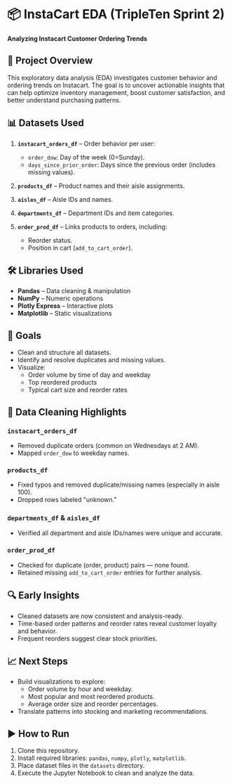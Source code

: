 # 📦 InstaCart EDA (TripleTen Sprint 2)
**Analyzing Instacart Customer Ordering Trends**

## 🧠 Project Overview
This exploratory data analysis (EDA) investigates customer behavior and ordering trends on Instacart. The goal is to uncover actionable insights that can help optimize inventory management, boost customer satisfaction, and better understand purchasing patterns.

## 📊 Datasets Used
1. **`instacart_orders_df`** – Order behavior per user:
   - `order_dow`: Day of the week (0=Sunday).
   - `days_since_prior_order`: Days since the previous order (includes missing values).

2. **`products_df`** – Product names and their aisle assignments.

3. **`aisles_df`** – Aisle IDs and names.

4. **`departments_df`** – Department IDs and item categories.

5. **`order_prod_df`** – Links products to orders, including:
   - Reorder status.
   - Position in cart (`add_to_cart_order`).

## 🛠 Libraries Used
- **Pandas** – Data cleaning & manipulation  
- **NumPy** – Numeric operations  
- **Plotly Express** – Interactive plots  
- **Matplotlib** – Static visualizations  

## 🎯 Goals
- Clean and structure all datasets.
- Identify and resolve duplicates and missing values.
- Visualize:
  - Order volume by time of day and weekday
  - Top reordered products
  - Typical cart size and reorder rates

## 🧹 Data Cleaning Highlights
### `instacart_orders_df`
- Removed duplicate orders (common on Wednesdays at 2 AM).
- Mapped `order_dow` to weekday names.

### `products_df`
- Fixed typos and removed duplicate/missing names (especially in aisle 100).
- Dropped rows labeled "unknown."

### `departments_df` & `aisles_df`
- Verified all department and aisle IDs/names were unique and accurate.

### `order_prod_df`
- Checked for duplicate (order, product) pairs — none found.
- Retained missing `add_to_cart_order` entries for further analysis.

## 🔍 Early Insights
- Cleaned datasets are now consistent and analysis-ready.
- Time-based order patterns and reorder rates reveal customer loyalty and behavior.
- Frequent reorders suggest clear stock priorities.

## 📈 Next Steps
- Build visualizations to explore:
  - Order volume by hour and weekday.
  - Most popular and most reordered products.
  - Average order size and reorder percentages.
- Translate patterns into stocking and marketing recommendations.
  
## ▶️ How to Run
1. Clone this repository.
2. Install required libraries: `pandas`, `numpy`, `plotly`, `matplotlib`.
3. Place dataset files in the `datasets` directory.
4. Execute the Jupyter Notebook to clean and analyze the data.
